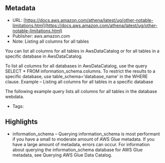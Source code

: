 ## Metadata
* URL: [https://docs.aws.amazon.com/athena/latest/ug/other-notable-limitations.html](https://docs.aws.amazon.com/athena/latest/ug/other-notable-limitations.html)
* Publisher: aws.amazon.com
* Note: Listing all columns for all tables

You can list all columns for all tables in AwsDataCatalog or for all tables in a specific database in AwsDataCatalog.

To list all columns for all databases in AwsDataCatalog, use the query SELECT * FROM information_schema.columns.
To restrict the results to a specific database, use table_schema='database_name' in the WHERE clause.
Example – Listing all columns for all tables in a specific database

The following example query lists all columns for all tables in the database webdata.
* Tags: 

## Highlights
* information_schema – Querying information\_schema is most performant if you have a small to moderate amount of AWS Glue metadata. If you have a large amount of metadata, errors can occur. For information about querying the information\_schema database for AWS Glue metadata, see Querying AWS Glue Data Catalog.
